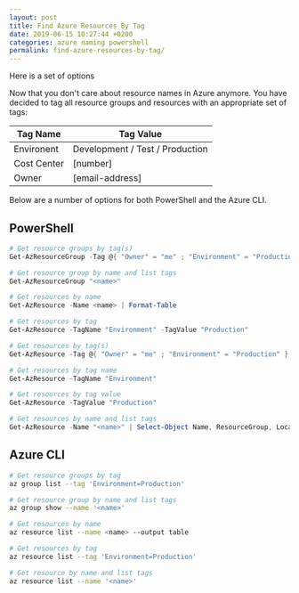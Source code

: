 ```yaml
---
layout: post
title: Find Azure Resources By Tag
date: 2019-06-15 10:27:44 +0200
categories: azure naming powershell
permalink: find-azure-resources-by-tag/
---
```


Here is a set of options

Now that you don't care about resource names in Azure anymore. You have decided to tag all resource groups and resources with an appropriate set of tags:

| Tag Name | Tag Value |
| --- | --- |
| Environent | Development / Test / Production |
| Cost Center | [number] |
| Owner | [email-address] |

Below are a number of options for both PowerShell and the Azure CLI.

## PowerShell

```powershell
# Get resource groups by tag(s)
Get-AzResourceGroup -Tag @{ "Owner" = "me" ; "Environment" = "Production" } | Format-Table

# Get resource group by name and list tags
Get-AzResourceGroup "<name>"

# Get resources by name
Get-AzResource -Name <name> | Format-Table

# Get resources by tag
Get-AzResource -TagName "Environment" -TagValue "Production"

# Get resources by tag(s)
Get-AzResource -Tag @{ "Owner" = "me" ; "Environment" = "Production" }

# Get resources by tag name
Get-AzResource -TagName "Environment"

# Get resources by tag value
Get-AzResource -TagValue "Production"

# Get resources by name and list tags
Get-AzResource -Name "<name>" | Select-Object Name, ResourceGroup, Location, Tags | Format-List
```

## Azure CLI

```bash
# Get resource groups by tag
az group list --tag 'Environment=Production'

# Get resource group by name and list tags
az group show --name '<name>'

# Get resources by name
az resource list --name <name> --output table

# Get resources by tag
az resource list --tag 'Environment=Production'

# Get resource by name and list tags
az resource list --name '<name>'
```
